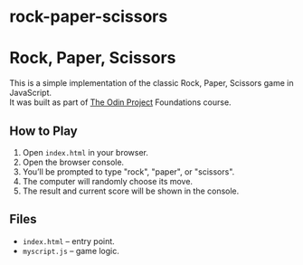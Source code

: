 # rock-paper-scissors

# Rock, Paper, Scissors

This is a simple implementation of the classic Rock, Paper, Scissors game in JavaScript.  
It was built as part of [The Odin Project](https://www.theodinproject.com/lessons/foundations-rock-paper-scissors) Foundations course.

## How to Play

1. Open `index.html` in your browser.
2. Open the browser console.
3. You’ll be prompted to type "rock", "paper", or "scissors".
4. The computer will randomly choose its move.
5. The result and current score will be shown in the console.

## Files

- `index.html` – entry point.
- `myscript.js` – game logic.
